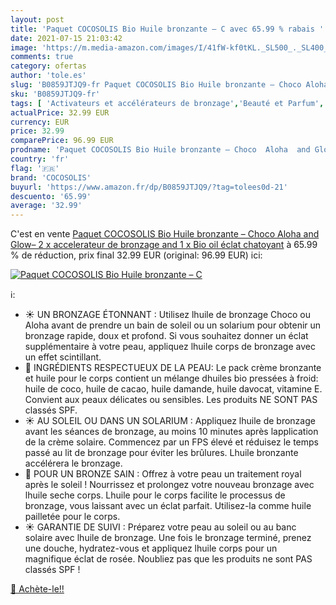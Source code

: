 ```yaml
---
layout: post
title: 'Paquet COCOSOLIS Bio Huile bronzante – C avec 65.99 % rabais '
date: 2021-07-15 21:03:42
image: 'https://m.media-amazon.com/images/I/41fW-kf0tKL._SL500_._SL400_.jpg'
comments: true
category: ofertas
author: 'tole.es'
slug: 'B0859JTJQ9-fr Paquet COCOSOLIS Bio Huile bronzante – Choco Aloha and...'
sku: 'B0859JTJQ9-fr'
tags: [ 'Activateurs et accélérateurs de bronzage','Beauté et Parfum','Soins pour la peau','Solaires et bronzants','cocosolis', ]
actualPrice: 32.99 EUR
currency: EUR
price: 32.99
comparePrice: 96.99 EUR
prodname: 'Paquet COCOSOLIS Bio Huile bronzante – Choco  Aloha  and Glow– 2 x accelerateur de bronzage and 1 x Bio oil éclat chatoyant'
country: 'fr'
flag: '🇫🇷'
brand: 'COCOSOLIS'
buyurl: 'https://www.amazon.fr/dp/B0859JTJQ9/?tag=tolees0d-21'
descuento: '65.99'
average: '32.99'
---
```


C'est en vente [Paquet COCOSOLIS Bio Huile bronzante – Choco  Aloha  and Glow– 2 x accelerateur de bronzage and 1 x Bio oil éclat chatoyant](https://www.amazon.fr/dp/B0859JTJQ9/?tag=tolees0d-21)  à  65.99 % de réduction, prix final  32.99 EUR (original: 96.99 EUR) ici:

[![Paquet COCOSOLIS Bio Huile bronzante – C](https://m.media-amazon.com/images/I/41fW-kf0tKL._SL500_._SL400_.jpg)](https://www.amazon.fr/dp/B0859JTJQ9/?tag=tolees0d-21)

ℹ️:

- ☀️ UN BRONZAGE ÉTONNANT : Utilisez lhuile de bronzage Choco ou Aloha avant de prendre un bain de soleil ou un solarium pour obtenir un bronzage rapide, doux et profond. Si vous souhaitez donner un éclat supplémentaire à votre peau, appliquez lhuile corps de bronzage avec un effet scintillant.
- 🌸 INGRÉDIENTS RESPECTUEUX DE LA PEAU: Le pack crème bronzante et huile pour le corps contient un mélange dhuiles bio pressées à froid: huile de coco, huile de cacao, huile damande, huile davocat, vitamine E. Convient aux peaux délicates ou sensibles. Les produits NE SONT PAS classés SPF.
- ☀️ AU SOLEIL OU DANS UN SOLARIUM : Appliquez lhuile de bronzage avant les séances de bronzage, au moins 10 minutes après lapplication de la crème solaire. Commencez par un FPS élevé et réduisez le temps passé au lit de bronzage pour éviter les brûlures. Lhuile bronzante accélérera le bronzage.
- 🌸 POUR UN BRONZE SAIN : Offrez à votre peau un traitement royal après le soleil ! Nourrissez et prolongez votre nouveau bronzage avec lhuile seche corps. Lhuile pour le corps facilite le processus de bronzage, vous laissant avec un éclat parfait. Utilisez-la comme huile pailletée pour le corps.
- ☀️ GARANTIE DE SUIVI : Préparez votre peau au soleil ou au banc solaire avec lhuile de bronzage. Une fois le bronzage terminé, prenez une douche, hydratez-vous et appliquez lhuile corps pour un magnifique éclat de rosée. Noubliez pas que les produits ne sont PAS classés SPF !

[🛒 Achète-le!!](https://www.amazon.fr/dp/B0859JTJQ9/?tag=tolees0d-21)
